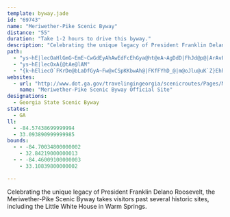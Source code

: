 ```yaml
---
template: byway.jade
id: "69743"
name: "Meriwether-Pike Scenic Byway"
distance: "55"
duration: "Take 1-2 hours to drive this byway."
description: "Celebrating the unique legacy of President Franklin Delano Roosevelt, the Meriwether-Pike Scenic Byway takes visitors past several historic sites, including the Little White House in Warm Springs. "
path: 
  - "ys~hE|lecOaHlGmG~EmE~CwGdEyAhAwEdFcEhGya@ht@eA~AgDdD|FhJd@p@|ArAvFzCzG|C~CfBrAlAvHdJjCrBnDfBj]`LbEdBrAt@nGxEla@p\\zOtQnJpIvIjHhD~DxA^pGqA`EYl@mAnEeFuGiJgZce@qIwNe`@io@gEsHu@eCY{BuAaOaBwNeAmPm@eFyEiOcCsGmAcCy@gCeC_T"
  - "ys~hE|lecOxA{@tAe@lAM"
  - "{k~hEliecO`FKrDe@bLaDfGyA~Fw@xCSpKKbwAh@|FKfFYhD_@|m@oJlu@uK`Z}EhhBkXxFa@bHHpDd@bBd@lDvArVbK`D|@dDn@lCRjJVxQJxFRzGv@`HtApb@rN~NnFvVtI~Cr@|CbB`D|Bp[lZxBhCnB|Dt@`Cb@nBh@~DdAbe@`@zJhAbFtA~CbBrClBrBbFxD~MlJvJlHhDfB`E`B~DdAxOrCzp@hKjElBnDpCrBfChB~DfC|GfLp]rA~E|@xDvEx[vA~GfArD~F|MdGdL|CzDtBjB|d@f]lGxGtLpO|FfIbQnTlWd]pQ|V~OhU`CxCjCxBlDdBpRzE~Br@bBv@vAz@bFlEbFdFbTbRbCfE|G`QfFpQrDnNz@dCbBfDrC~E~GzJxBdCbBxAhBzAd`@bUvDxAnBj@vHr@pFD|VW~BBrDh@lCp@bD^xCEpHsAfGM|VEfXsAjKyB|EsAv]aLlBY|BM~DXpBz@zDjClAfBfDrHjEzLjDfHbTdZbd@tp@pJtMbAz@~@h@`GfBfHfBxBAbCSzAk@pBsACwDDy@v@{Cp@yAxNoRlDoDfGyDhAwAb@oANeCc@aLEaDD}AfC}Oj@mG?sAe@iGPwCXuBAyBmBgQEyBNaB^eA|CmFRk@LuA?qB{Ay^IkHRkLCsEYmCK_C?wB^kIdAmJHqGiAsQKmHDyOOcGYkDcBoJSeCHyCh@oDD_Da@yGi@sFm@kKKkECsFd@ij@q@kHy@iFc@yAiCgGgDsJo@{Ba@_EgAw@}@oAcEcPoAwCmDkDmD}FmKeFmNaNaAs@gAEBoPi@iBqFyHk]cVsH{DmFqBwGgB_n@iMsDQcELg]~BgBsBcf@gf@aEkFaCoEiAsCgEaOgBuEsFgMiC{G}@yA_Aw@mVwOqKaK}FeIo@a@qCq@g@[c@k@uA{Dg@_AiCsEmDgFkAyBuAgDq@qC}AaFoAyBgAy@{MmGcD{@qNmCkD_A{@i@aBmBkHwPkA_EqAcIs@}CcAoBqEgGu@eCYsAKmCJ{HXsBj@mCpB_FZwABcAEeA_@gB}C_HYgAeGkg@Qm@]k@_BeB}LcH}Ak@mCq@mAIgCF{APcUlEcE`@_AYcCwAyAOs@@mFfA_ObBuM`FqJ~CuV`MsXbOeFnAsB|AqFvJsA\\eBRiMx@mC?oBk@mEmFsCuB_Bw@}Bo@yBEiBZ{MlGeFpB}HnCoBdDc[aMsKaDua@gJcCmAsAmAk]kh@q@m@qAm@qAi@{Es@uZAa@SkGca@mBeOuAgNwHyf@iByM_AeLkAcXg@eCsB_GaA{A_DyCsOiKcM_GqA[_CW}m@q@wBm@_MiH{Aq@uGsBqPeHmCy@mC[aNEkGS{I}@{PaC_d@oPgDeAsHgBgj@{Kwe@gHsDmAqDsCqIaMkUw]wCcFgCcGoBcHyBsPu@iSs@kQSwBk@uDs@yBu@_B}BuC}GkGsAgA}CgB}e@gNo@rKU|FEhEn@|t@m@tfABdn@_@dfBWhr@[r[B|APrBr@bDlAhDvKfW|@bCj@zBNdALfBG`DIv@qB|KuFnXoA~Dy@dAwCzCaI~FkCnCeJtLiC~BiAr@}CdA}E|@oCZcCxAi@r@_@v@{CdReBlGmDrImCfFsEdHaIbKiCrF_AnEsAjLm@fD{Nng@iD|B_RjPwG`F_@b@If@Dd@"
websites: 
  - url: "http://www.dot.ga.gov/travelingingeorgia/scenicroutes/Pages/MeriwetherPike.aspx"
    name: "Meriwether-Pike Scenic Byway Official Site"
designations: 
  - Georgia State Scenic Byway
states: 
  - GA
ll: 
  - -84.57438699999994
  - 33.093890999999985
bounds: 
  - - -84.70034800000002
    - 32.84219000000013
  - - -84.46009100000003
    - 33.10839800000002

---
```


Celebrating the unique legacy of President Franklin Delano Roosevelt, the Meriwether-Pike Scenic Byway takes visitors past several historic sites, including the Little White House in Warm Springs. 